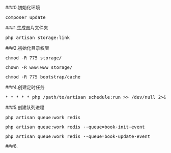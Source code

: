 ###0.初始化环境
<pre>composer update</pre>

###1.生成图片文件夹
<pre>php artisan storage:link</pre>

###2.初始化目录权限
<pre>chmod -R 775 storage/</pre>
<pre>chown -R www:www storage/</pre>
<pre>chmod -R 775 bootstrap/cache</pre>

###4.创建定时任务
<pre>* * * * * php /path/to/artisan schedule:run >> /dev/null 2>&1</pre>

###5.创建队列进程
<pre>php artisan queue:work redis</pre>
<pre>php artisan queue:work redis --queue=book-init-event</pre>
<pre>php artisan queue:work redis --queue=book-update-event</pre>

###6.

